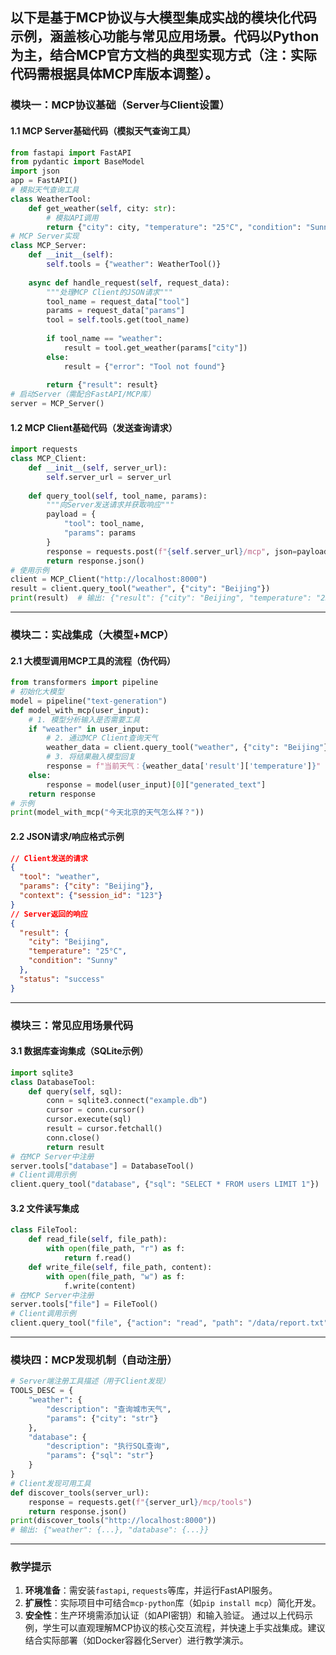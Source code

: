 以下是基于MCP协议与大模型集成实战的模块化代码示例，涵盖核心功能与常见应用场景。代码以Python为主，结合MCP官方文档的典型实现方式（注：实际代码需根据具体MCP库版本调整）。
---
### **模块一：MCP协议基础（Server与Client设置）**
#### 1.1 MCP Server基础代码（模拟天气查询工具）
```python
from fastapi import FastAPI
from pydantic import BaseModel
import json
app = FastAPI()
# 模拟天气查询工具
class WeatherTool:
    def get_weather(self, city: str):
        # 模拟API调用
        return {"city": city, "temperature": "25°C", "condition": "Sunny"}
# MCP Server实现
class MCP_Server:
    def __init__(self):
        self.tools = {"weather": WeatherTool()}
    
    async def handle_request(self, request_data):
        """处理MCP Client的JSON请求"""
        tool_name = request_data["tool"]
        params = request_data["params"]
        tool = self.tools.get(tool_name)
        
        if tool_name == "weather":
            result = tool.get_weather(params["city"])
        else:
            result = {"error": "Tool not found"}
        
        return {"result": result}
# 启动Server（需配合FastAPI/MCP库）
server = MCP_Server()
```
#### 1.2 MCP Client基础代码（发送查询请求）
```python
import requests
class MCP_Client:
    def __init__(self, server_url):
        self.server_url = server_url
    
    def query_tool(self, tool_name, params):
        """向Server发送请求并获取响应"""
        payload = {
            "tool": tool_name,
            "params": params
        }
        response = requests.post(f"{self.server_url}/mcp", json=payload)
        return response.json()
# 使用示例
client = MCP_Client("http://localhost:8000")
result = client.query_tool("weather", {"city": "Beijing"})
print(result)  # 输出: {"result": {"city": "Beijing", "temperature": "25°C"}}
```
---
### **模块二：实战集成（大模型+MCP）**
#### 2.1 大模型调用MCP工具的流程（伪代码）
```python
from transformers import pipeline
# 初始化大模型
model = pipeline("text-generation")
def model_with_mcp(user_input):
    # 1. 模型分析输入是否需要工具
    if "weather" in user_input:
        # 2. 通过MCP Client查询天气
        weather_data = client.query_tool("weather", {"city": "Beijing"})
        # 3. 将结果融入模型回复
        response = f"当前天气：{weather_data['result']['temperature']}"
    else:
        response = model(user_input)[0]["generated_text"]
    return response
# 示例
print(model_with_mcp("今天北京的天气怎么样？"))
```
#### 2.2 JSON请求/响应格式示例
```json
// Client发送的请求
{
  "tool": "weather",
  "params": {"city": "Beijing"},
  "context": {"session_id": "123"}
}
// Server返回的响应
{
  "result": {
    "city": "Beijing",
    "temperature": "25°C",
    "condition": "Sunny"
  },
  "status": "success"
}
```
---
### **模块三：常见应用场景代码**
#### 3.1 数据库查询集成（SQLite示例）
```python
import sqlite3
class DatabaseTool:
    def query(self, sql):
        conn = sqlite3.connect("example.db")
        cursor = conn.cursor()
        cursor.execute(sql)
        result = cursor.fetchall()
        conn.close()
        return result
# 在MCP Server中注册
server.tools["database"] = DatabaseTool()
# Client调用示例
client.query_tool("database", {"sql": "SELECT * FROM users LIMIT 1"})
```
#### 3.2 文件读写集成
```python
class FileTool:
    def read_file(self, file_path):
        with open(file_path, "r") as f:
            return f.read()
    def write_file(self, file_path, content):
        with open(file_path, "w") as f:
            f.write(content)
# 在MCP Server中注册
server.tools["file"] = FileTool()
# Client调用示例
client.query_tool("file", {"action": "read", "path": "/data/report.txt"})
```
---
### **模块四：MCP发现机制（自动注册）**
```python
# Server端注册工具描述（用于Client发现）
TOOLS_DESC = {
    "weather": {
        "description": "查询城市天气",
        "params": {"city": "str"}
    },
    "database": {
        "description": "执行SQL查询",
        "params": {"sql": "str"}
    }
}
# Client发现可用工具
def discover_tools(server_url):
    response = requests.get(f"{server_url}/mcp/tools")
    return response.json()
print(discover_tools("http://localhost:8000"))
# 输出: {"weather": {...}, "database": {...}}
```
---
### **教学提示**
1. **环境准备**：需安装`fastapi`, `requests`等库，并运行FastAPI服务。
2. **扩展性**：实际项目中可结合`mcp-python`库（如`pip install mcp`）简化开发。
3. **安全性**：生产环境需添加认证（如API密钥）和输入验证。
  通过以上代码示例，学生可以直观理解MCP协议的核心交互流程，并快速上手实战集成。建议结合实际部署（如Docker容器化Server）进行教学演示。